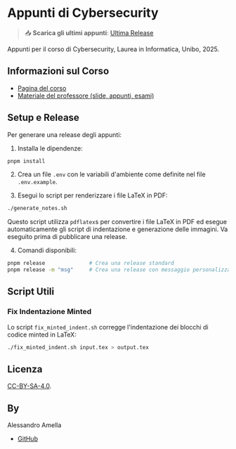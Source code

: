 # Appunti di Cybersecurity

> 📥 **Scarica gli ultimi appunti**: [Ultima Release](https://github.com/alessandroamella/appunti-cybersecurity/releases/latest)

Appunti per il corso di Cybersecurity, Laurea in Informatica, Unibo, 2025.

## Informazioni sul Corso

- [Pagina del corso](https://www.unibo.it/it/studiare/insegnamenti-competenze-trasversali-moocs/insegnamenti/insegnamento/2024/455457)
- [Materiale del professore (slide, appunti, esami)](https://virtuale.unibo.it/course/view.php?id=64497)

## Setup e Release

Per generare una release degli appunti:

1. Installa le dipendenze:

```bash
pnpm install
```

2. Crea un file `.env` con le variabili d'ambiente come definite nel file `.env.example`.

3. Esegui lo script per renderizzare i file LaTeX in PDF:

```bash
./generate_notes.sh
```

Questo script utilizza `pdflatex`s per convertire i file LaTeX in PDF ed esegue automaticamente gli script di indentazione e generazione delle immagini. Va eseguito prima di pubblicare una release.

4. Comandi disponibili:

```bash
pnpm release              # Crea una release standard
pnpm release -m "msg"     # Crea una release con messaggio personalizzato
```

## Script Utili

### Fix Indentazione Minted

Lo script `fix_minted_indent.sh` corregge l'indentazione dei blocchi di codice minted in LaTeX:

```bash
./fix_minted_indent.sh input.tex > output.tex
```

## Licenza

[CC-BY-SA-4.0](LICENSE).

## By

Alessandro Amella

- [GitHub](https://github.com/alessandroamella)

